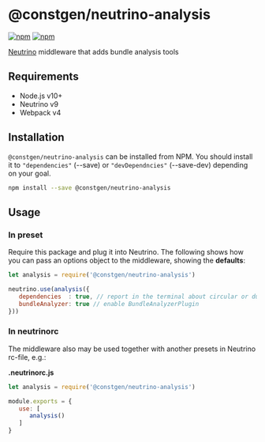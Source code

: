 # @constgen/neutrino-analysis

[![npm](https://img.shields.io/npm/v/@constgen/neutrino-analysis.svg)](https://www.npmjs.com/package/@constgen/neutrino-analysis)
[![npm](https://img.shields.io/npm/dt/@constgen/neutrino-analysis.svg)](https://www.npmjs.com/package/@constgen/neutrino-analysis)

[Neutrino](https://neutrino.js.org) middleware that adds bundle analysis tools

## Requirements

- Node.js v10+
- Neutrino v9
- Webpack v4

## Installation

`@constgen/neutrino-analysis` can be installed from NPM. You should install it to `"dependencies"` (--save) or `"devDependncies"` (--save-dev) depending on your goal.

```bash
npm install --save @constgen/neutrino-analysis
```

## Usage

### In preset

Require this package and plug it into Neutrino. The following shows how you can pass an options object to the middleware, showing the **defaults**:

```js
let analysis = require('@constgen/neutrino-analysis')

neutrino.use(analysis({
   dependencies  : true, // report in the terminal about circular or duplicated dependncies
   bundleAnalyzer: true // enable BundleAnalyzerPlugin
}))
```

### In **neutrinorc**

The middleware also may be used together with another presets in Neutrino rc-file, e.g.:

**.neutrinorc.js**

```js
let analysis = require('@constgen/neutrino-analysis')

module.exports = {
   use: [
      analysis()
   ]
}
```